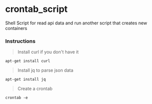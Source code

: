 # crontab_script
Shell Script for read api data and run another script that creates new containers

### Instructions

> Install curl if you don't have it
```
apt-get install curl
```

> Install jq to parse json data
```
apt-get install jq
```
> Create a crontab
```
crontab -e
```



